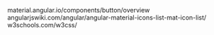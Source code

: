 material.angular.io/components/button/overview
angularjswiki.com/angular/angular-material-icons-list-mat-icon-list/
w3schools.com/w3css/
